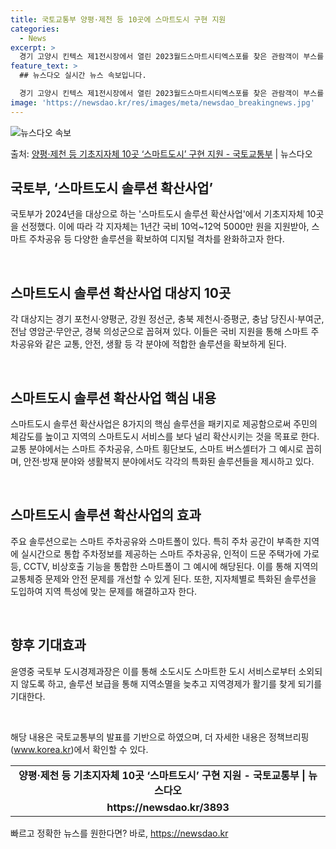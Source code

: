 ```yaml
---
title: 국토교통부 양평·제천 등 10곳에 스마트도시 구현 지원
categories:
  - News
excerpt: >
  경기 고양시 킨텍스 제1전시장에서 열린 2023월드스마트시티엑스포를 찾은 관람객이 부스를 둘러보고 있다. (…
feature_text: >
  ## 뉴스다오 실시간 뉴스 속보입니다.

  경기 고양시 킨텍스 제1전시장에서 열린 2023월드스마트시티엑스포를 찾은 관람객이 부스를 둘러보고 있다. (…
image: 'https://newsdao.kr/res/images/meta/newsdao_breakingnews.jpg'
---
```


![뉴스다오 속보](https://newsdao.kr/res/images/meta/newsdao_breakingnews.jpg)

<p>출처: <a href="https://newsdao.kr/3893" rel="dofollow">양평·제천 등 기초지자체 10곳 ‘스마트도시’ 구현 지원 - 국토교통부</a> | 뉴스다오</p>

<h2 data-ke-size="size26">국토부, ‘스마트도시 솔루션 확산사업’</h2>
  
국토부가 2024년을 대상으로 하는 '스마트도시 솔루션 확산사업'에서 기초지자체 10곳을 선정했다. 이에 따라 각 지자체는 1년간 국비 10억~12억 5000만 원을 지원받아, 스마트 주차공유 등 다양한 솔루션을 확보하여 디지털 격차를 완화하고자 한다.

<p data-ke-size="size16">&nbsp;</p>
  
<h2 data-ke-size="size24">스마트도시 솔루션 확산사업 대상지 10곳</h2>

각 대상지는 경기 포천시·양평군, 강원 정선군, 충북 제천시·증평군, 충남 당진시·부여군, 전남 영암군·무안군, 경북 의성군으로 꼽혀져 있다. 이들은 국비 지원을 통해 스마트 주차공유와 같은 교통, 안전, 생활 등 각 분야에 적합한 솔루션을 확보하게 된다.

<p data-ke-size="size16">&nbsp;</p>
  
<h2 data-ke-size="size24">스마트도시 솔루션 확산사업 핵심 내용</h2>

스마트도시 솔루션 확산사업은 8가지의 핵심 솔루션을 패키지로 제공함으로써 주민의 체감도를 높이고 지역의 스마트도시 서비스를 보다 널리 확산시키는 것을 목표로 한다. 교통 분야에서는 스마트 주차공유, 스마트 횡단보도, 스마트 버스셸터가 그 예시로 꼽히며, 안전·방재 분야와 생활복지 분야에서도 각각의 특화된 솔루션들을 제시하고 있다.

<p data-ke-size="size16">&nbsp;</p>
  
<h2 data-ke-size="size24">스마트도시 솔루션 확산사업의 효과</h2>

주요 솔루션으로는 스마트 주차공유와 스마트폴이 있다. 특히 주차 공간이 부족한 지역에 실시간으로 통합 주차정보를 제공하는 스마트 주차공유, 인적이 드문 주택가에 가로등, CCTV, 비상호출 기능을 통합한 스마트폴이 그 예시에 해당된다. 이를 통해 지역의 교통체증 문제와 안전 문제를 개선할 수 있게 된다. 또한, 지자체별로 특화된 솔루션을 도입하여 지역 특성에 맞는 문제를 해결하고자 한다.

<p data-ke-size="size16">&nbsp;</p>
  
<h2 data-ke-size="size24">향후 기대효과</h2>

윤영중 국토부 도시경제과장은 이를 통해 소도시도 스마트한 도시 서비스로부터 소외되지 않도록 하고, 솔루션 보급을 통해 지역소멸을 늦추고 지역경제가 활기를 찾게 되기를 기대한다.

<p data-ke-size="size16">&nbsp;</p>
  
해당 내용은 국토교통부의 발표를 기반으로 하였으며, 더 자세한 내용은 정책브리핑(www.korea.kr)에서 확인할 수 있다.

<table>
  <tr>
    <td style="text-align: center; height: 17px;"><b>양평·제천 등 기초지자체 10곳 ‘스마트도시’ 구현 지원 - 국토교통부 | 뉴스다오</b></td>
  </tr>
  <tr>
    <td style="text-align: center; height: 17px;"><b>https://newsdao.kr/3893</b></td>
  </tr>
</table>
 

빠르고 정확한 뉴스를 원한다면? 바로, <a href="https://newsdao.kr" rel="dofollow">https://newsdao.kr</a>



